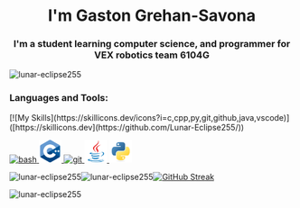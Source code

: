 <h1 align="center">I'm Gaston Grehan-Savona</h1>
<h3 align="center">I'm a student learning computer science, and programmer for VEX robotics team 6104G</h3>

<p align="left"> <img src="https://komarev.com/ghpvc/?username=lunar-eclipse255&label=Profile%20views&color=0e75b6&style=flat" alt="lunar-eclipse255" /> </p>


<p align="left"></p>

<h3 align="left">Languages and Tools:</h3>
[![My Skills](https://skillicons.dev/icons?i=c,cpp,py,git,github,java,vscode)]([https://skillicons.dev](https://github.com/Lunar-Eclipse255/))
<p align="left"> <a href="https://www.gnu.org/software/bash/" target="_blank" rel="noreferrer"> <img src="https://www.vectorlogo.zone/logos/gnu_bash/gnu_bash-icon.svg" alt="bash" width="40" height="40"/> </a> <a href="https://www.w3schools.com/cpp/" target="_blank" rel="noreferrer"> <img src="https://raw.githubusercontent.com/devicons/devicon/master/icons/cplusplus/cplusplus-original.svg" alt="cplusplus" width="40" height="40"/> </a> <a href="https://git-scm.com/" target="_blank" rel="noreferrer"> <img src="https://www.vectorlogo.zone/logos/git-scm/git-scm-icon.svg" alt="git" width="40" height="40"/> </a> <a href="https://www.java.com" target="_blank" rel="noreferrer"> <img src="https://raw.githubusercontent.com/devicons/devicon/master/icons/java/java-original.svg" alt="java" width="40" height="40"/> </a> <a href="https://www.python.org" target="_blank" rel="noreferrer"> <img src="https://raw.githubusercontent.com/devicons/devicon/master/icons/python/python-original.svg" alt="python" width="40" height="40"/> </a> </p>

<p><img align="left" src="https://github-readme-stats-five-virid-85.vercel.app/api/top-langs/?username=Lunar-Eclipse255&layout=donut&theme=dracula&bg_color=24273a&text_color=cad3f5&icon_color=c6a0f6&title_color=8bd5ca" alt="lunar-eclipse255" /></p>

<p><img align="left" src="https://github-readme-stats.vercel.app/api/wakatime?username=Lunar255&layout=compact&theme=dracula&bg_color=24273a&text_color=cad3f5&icon_color=c6a0f6&title_color=8bd5ca" alt="lunar-eclipse255"></p>

<a href="https://git.io/streak-stats"><img src="https://streak-stats.demolab.com?user=Lunar-Eclipse255&theme=catppuccin-macchiato&hide_border=true" alt="GitHub Streak" /></a>

<p>&nbsp;<img align="left" src="https://github-readme-stats-five-virid-85.vercel.app/api?username=lunar-eclipse255&show_icons=true&theme=dracula&locale=en&bg_color=24273a&text_color=cad3f5&icon_color=c6a0f6&title_color=8bd5ca" alt="lunar-eclipse255"></p>
